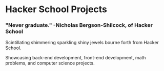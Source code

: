 # Hacker School Projects

### "Never graduate." -Nicholas Bergson-Shilcock, of Hacker School

Scintillating shimmering sparkling shiny jewels bourne forth from Hacker School.

Showcasing back-end development, front-end development, math problems, and computer science projects.
